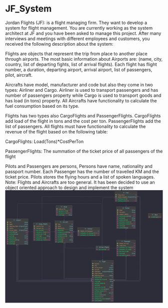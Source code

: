 # JF_System
Jordan Flights (JF): is a flight managing firm. They want to develop a system for flight management. You are currently working as the system architect at JF and you have been asked to manage this project. After many interviews and meetings with different employees and customers, you received the following description about the system:

Flights are objects that represent the trip from place to another place through airports.
The most basic information about Airports are: (name, city, country, list of departing fights, list of arrival flights). Each flight has flight number, a duration, departing airport, arrival airport, list of passengers, pilot, aircraft.

Aircrafts have model, manufacturer and code but also they come in two types: Airliner and Cargo. Airliner is used to transport passengers and has number of passengers property while Cargo is used to transport goods and has load (in tons) property. All Aircrafts have functionality to calculate the fuel consumption based on its type. 			

Flights has two types also CargoFlights and PassengerFlights. CargoFlights add load of the flight in tons and the cost per ton. PassengerFlights add the list of passengers. All flights must have functionality to calculate the revenue of the flight based on the following table:

CargoFlights:
Load(Tons)*CostPerTon

PassengerFlights:
The summation of the ticket price of all passengers of the flight

Pilots and Passengers are persons, Persons have name, nationality and passport number. Each Passenger has the number of travelled KM and the ticket price. Pilots stores the flying hours and a list of spoken languages.
Note: Flights and Aircrafts are too general.
It has been decided to use an object oriented approach to design and implement the system
![img.png](src/com/company/img.png)
